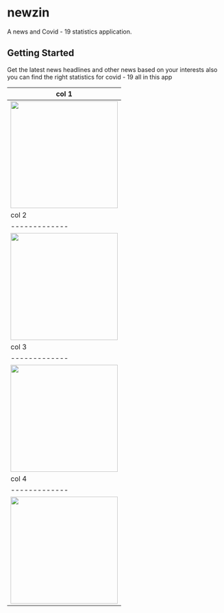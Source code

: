 # newzin

A news and Covid - 19 statistics application.

## Getting Started

Get the latest news headlines and other news
based on your interests 
also you can find the right statistics for covid - 19 all in this app

| col 1      |
|-------------|
| <img src="https://mir-s3-cdn-cf.behance.net/project_modules/disp/3e76e3113284319.602479ac27dcb.png" width="250"> | 
| col 2      |
|-------------|
|<img src="https://mir-s3-cdn-cf.behance.net/project_modules/1400_opt_1/9124b9113284319.602479ac287f3.png" width="250"> 
| col 3      |
|-------------|
|<img src="https://mir-s3-cdn-cf.behance.net/project_modules/fs/2eb5ec113284319.602479ac282ca.png" width="250"> 
| col 4      |
|-------------|
| <img src="https://mir-s3-cdn-cf.behance.net/project_modules/fs/2eb5ec113284319.602479ac282ca.png" width="250"> 
